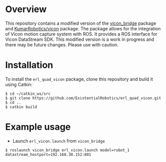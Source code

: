 # Overview
This repository contains a modified version of the [vicon_bridge](https://github.com/ethz-asl/vicon_bridge) package and [KumarRobotics/vicon](https://github.com/KumarRobotics/vicon) package. The package allows for the integration of Vicon motion capture system with ROS. It provides a ROS interface for Vicon DataStream SDK. This modified version is a work in progress and there may be future changes. Please use with caution. 

# Installation 
To install the ```erl_quad_vicon``` package, clone this repository and build it using Catkin:
```
$ cd ~/catkin_ws/src
$ git clone https://github.com/ExistentialRobotics/erl_quad_vicon.git
$ cd ..
$ catkin build
```

# Example usage  
- Launch ```erl_vicon.launch``` from ```vicon_bridge``` 
```
$ roslaunch vicon_bridge erl_vicon.launch model=robot_1 datastream_hostport=192.168.30.152:801 
```
